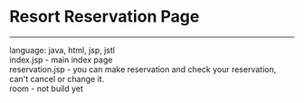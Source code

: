 <h1>Resort Reservation Page</h1>
<hr>
language: java, html, jsp, jstl
<br>
index.jsp - main index page
<br>
reservation.jsp - you can make reservation and check your reservation, can't cancel or change it.
<br>
room - not build yet
